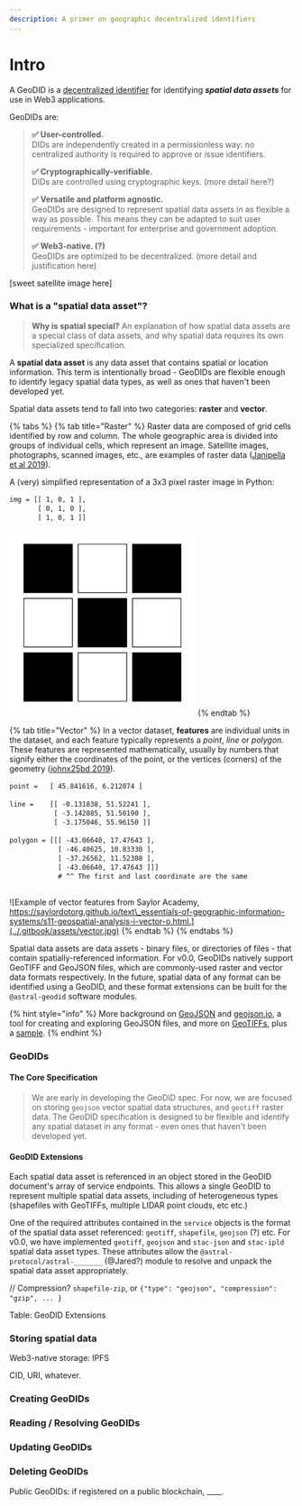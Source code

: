```yaml
---
description: A primer on geographic decentralized identifiers
---
```


# Intro

A GeoDID is a [decentralized identifier](https://w3c-ccg.github.io/did-spec/) for identifying _**spatial data assets**_ for use in Web3 applications. 

GeoDIDs are:

> **✅ User-controlled.**  
> DIDs are independently created in a permissionless way: no centralized authority is required to approve or issue identifiers.  
>   
> **✅ Cryptographically-verifiable.**  
> DIDs are controlled using cryptographic keys. \(more detail here?\)  
>   
> **✅ Versatile and platform agnostic.**  
> GeoDIDs are designed to represent spatial data assets in as flexible a way as possible. This means they can be adapted to suit user requirements - important for enterprise and government adoption.  
>   
> **✅ Web3-native. \(?\)**  
> GeoDIDs are optimized to be decentralized. \(more detail and justification here\)

\[sweet satellite image here\]

### 

### What is a "spatial data asset"?

> **Why is spatial special?** An explanation of how spatial data assets are a special class of data assets, and why spatial data requires its own specialized specification.

A **spatial data asset** is any data asset that contains spatial or location information. This term is intentionally broad - GeoDIDs are flexible enough to identify legacy spatial data types, as well as ones that haven't been developed yet. 

Spatial data assets tend to fall into two categories: **raster** and **vector**. 

{% tabs %}
{% tab title="Raster" %}
Raster data are composed of grid cells identified by row and column. The whole geographic area is divided into groups of individual cells, which represent an image. Satellite images, photographs, scanned images, etc., are examples of raster data \([Janipella et al 2019](https://www.sciencedirect.com/topics/engineering/spatial-data)\).

A \(very\) simplified representation of a 3x3 pixel raster image in Python:

```text
img = [[ 1, 0, 1 ],
       [ 0, 1, 0 ], 
       [ 1, 0, 1 ]]
```

![](../.gitbook/assets/raster.png)
{% endtab %}

{% tab title="Vector" %}
In a vector dataset, **features** are individual units in the dataset, and each feature typically represents a _point_, _line_ or _polygon._ These features are represented mathematically, usually by numbers that signify either the coordinates of the point, or the vertices \(corners\) of the geometry \([johnx25bd 2019](https://towardsdatascience.com/spatial-data-science-for-the-uninitiated-9a78804d4efa)\).

```text
point =   [ 45.841616, 6.212074 ]

line =    [[ -0.131838, 51.52241 ],
           [ -3.142085, 51.50190 ],
           [ -3.175046, 55.96150 ]]
           
polygon = [[[ -43.06640, 17.47643 ],
            [ -46.40625, 10.83330 ],
            [ -37.26562, 11.52308 ],
            [ -43.06640, 17.47643 ]]]
            # ^^ The first and last coordinate are the same
 
```

![Example of vector features from Saylor Academy, https://saylordotorg.github.io/text\_essentials-of-geographic-information-systems/s11-geospatial-analysis-i-vector-o.html.](../.gitbook/assets/vector.jpg)
{% endtab %}
{% endtabs %}

Spatial data assets are data assets - binary files, or directories of files - that contain spatially-referenced information. For v0.0, GeoDIDs natively support GeoTIFF and GeoJSON files, which are commonly-used raster and vector data formats respectively. In the future, spatial data of any format can be identified using a GeoDID, and these format extensions can be built for the `@astral-geodid` software modules.

{% hint style="info" %}
More background on [GeoJSON](https://macwright.com/2015/03/23/geojson-second-bite.html) and [geojson.io](http://geojson.io/), a tool for creating and exploring GeoJSON files, and more on [GeoTIFFs](https://www.gislounge.com/what-is-a-geotiff/), plus a [sample](https://cbers.stac.cloud/item/wMAdB8x2xmsNbdUHrc28srEdZpy/A6ExZs3csirxV7jSsrFicBf2TKBJB9xubxeAy/h88cG3tZLsmVu6iM7Mjx5Pg5agdpJnF346adC9/5XYvhxvrpCphAXhLWgKjphETpsBRhKdZV1d8LAooTo3K/93J54CWKozr1bRfaJ86XbTqHyztjFiPbckxGhpGCb9tDFFyG9NFRRyXGchpjoZzHNL2HJ2PYVENgW9?si=0&t=preview#6/-34.060280/-64.037544).
{% endhint %}

### GeoDIDs

#### The Core Specification

> We are early in developing the GeoDID spec. For now, we are focused on storing `geojson` vector spatial data structures, and `geotiff` raster data. The GeoDID specification is designed to be flexible and identify any spatial dataset in any format - even ones that haven't been developed yet.

#### GeoDID Extensions

Each spatial data asset is referenced in an object stored in the GeoDID document's array of service endpoints. This allows a single GeoDID to represent multiple spatial data assets, including of heterogeneous types \(shapefiles with GeoTIFFs, multiple LIDAR point clouds, etc etc.\)

One of the required attributes contained in the `service` objects is the format of the spatial data asset referenced: `geotiff`, `shapefile`, `geojson` \(?\) etc. For v0.0, we have implemented `geotiff`, `geojson` and `stac-json` and `stac-ipld` spatial data asset types. These attributes allow the `@astral-protocol/astral-_______` \(@Jared?\) module to resolve and unpack the spatial data asset appropriately.

// Compression? `shapefile-zip`, or `{"type": "geojson", "compression": "gzip", ... }`

Table: GeoDID Extensions

### Storing spatial data

Web3-native storage: IPFS

CID, URI, whatever.

### Creating GeoDIDs

### Reading / Resolving GeoDIDs

### Updating GeoDIDs

### Deleting GeoDIDs

Public GeoDIDs: if registered on a public blockchain, \_\_\_\_.

### 

